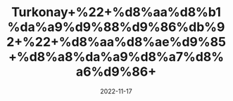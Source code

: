 ---
title: 'Turkonay+%22+%d8%aa%d8%b1%da%a9%d9%88%d9%86%db%92+%22+%d8%aa%d8%ae%d9%85+%d8%a8%da%a9%d8%a7%d8%a6%d9%86+'
date: '2022-11-17' 
metatag: '' 
inventory: '0' 
draft: false 
# meta description 
shortDescripton: ''
description: 'Seed+%d8%aa%d8%ae%d9%85++%d8%a8%db%8c%d8%ac'
longdescription: ''
tags: ''
brand: ''
subCategory: ''
unit: '50 gm-Pk'
sellCount: '0'
featured: True
# product Price
price: '30.0'
# Product Short Description
shortDescription: ''
productID: 'FC09BDB3-A548-ED11-996A-005056B3A416'
type: 'products'
category: 'Seed+%d8%aa%d8%ae%d9%85++%d8%a8%db%8c%d8%ac' 
thumnailproduct: 'https://eraconnect.blob.core.windows.net/product-images/aminsaddiquidawakhana/f06af971-a62a-4163-bd77-4bb21cd470eb.webp' 
images:
  - image: 'https://eraconnect.blob.core.windows.net/product-images/aminsaddiquidawakhana/f06af971-a62a-4163-bd77-4bb21cd470eb.webp'  
Variants:
---